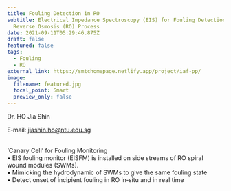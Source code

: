 ```yaml
---
title: Fouling Detection in RO
subtitle: Electrical Impedance Spectroscopy (EIS) for Fouling Detection in
  Reverse Osmosis (RO) Process
date: 2021-09-11T05:29:46.875Z
draft: false
featured: false
tags:
  - Fouling
  - RO
external_link: https://smtchomepage.netlify.app/project/iaf-pp/
image:
  filename: featured.jpg
  focal_point: Smart
  preview_only: false
---
```

<!--StartFragment-->

Dr. HO Jia Shin 

E‐mail: jiashin.ho@ntu.edu.sg

\
‘Canary Cell’ for Fouling Monitoring\
• EIS fouling monitor (EISFM) is installed on side streams of RO spiral wound modules (SWMs).\
• Mimicking the hydrodynamic of SWMs to give the same fouling state\
• Detect onset of incipient fouling in RO in‐situ and in real time

<!--EndFragment-->